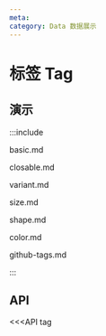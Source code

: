 ```yaml
---
meta:
category: Data 数据展示
---
```


# 标签 Tag

## 演示

:::include

basic.md

closable.md

variant.md

size.md

shape.md

color.md

github-tags.md

:::

## API

<<<API tag